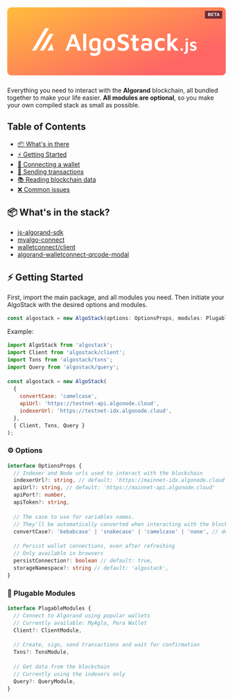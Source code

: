 # ![AlgoStack.js](doc/algostack-badge-beta.svg)


Everything you need to interact with the **Algorand** blockchain, all bundled together to make your life easier. **All modules are optional**, so you make your own compiled stack as small as possible.

## Table of Contents

- [📦 What's in there](#whats-bundled-in-the-stack)
- [⚡ Getting Started](#getting-started)
- [🔐 Connecting a wallet](/doc/client.md)
- [📡 Sending transactions](/doc/txns.md)
- [📚 Reading blockchain data](/doc/query.md)
- [❌ Common issues](/doc/issues.md)


## 📦 What's in the stack?
- [js-algorand-sdk](https://github.com/algorand/js-algorand-sdk)
- [myalgo-connect](https://github.com/randlabs/myalgo-connect)
- [walletconnect/client](https://github.com/WalletConnect/walletconnect-monorepo)
- [algorand-walletconnect-qrcode-modal](https://github.com/algorand/walletconnect-monorepo)



## ⚡ Getting Started

First, import the main package, and all modules you need. Then initiate your AlgoStack with the desired options and modules.

```ts
const algostack = new AlgoStack(options: OptionsProps, modules: PlugableModules)
```

Example: 

```js
import AlgoStack from 'algostack';
import Client from 'algostack/client';
import Txns from 'algostack/txns';
import Query from 'algostack/query';

const algostack = new AlgoStack(
  {
    convertCase: 'camelcase',
    apiUrl: 'https://testnet-api.algonode.cloud',
    indexerUrl: 'https://testnet-idx.algonode.cloud', 
  }, 
  { Client, Txns, Query }
);
```


### ⚙️ Options
```ts
interface OptionsProps {
  // Indexer and Node urls used to interact with the blockchain
  indexerUrl?: string, // default: 'https://mainnet-idx.algonode.cloud'
  apiUrl?: string, // default: 'https://mainnet-api.algonode.cloud'
  apiPort?: number,
  apiToken?: string,
  
  // The case to use for variables names. 
  // They'll be automatically converted when interacting with the blockchain.
  convertCase?: 'kebabcase' | 'snakecase' | 'camelcase' | 'none', // default: 'none'

  // Persist wallet connections, even after refreshing
  // Only available in browsers
  persistConnection?: boolean // default: true,
  storageNamespace?: string // default: 'algostack',
}
```


### 🔌 Plugable Modules

```ts
interface PlugableModules {
  // Connect to Algorand using popular wallets
  // Currently available: MyAglo, Pera Wallet
  Client?: ClientModule,
  
  // Create, sign, send transactions and wait for confirmation 
  Txns?: TxnsModule,

  // Get data from the blockchain
  // Currently using the indexers only
  Query?: QueryModule,
} 
```